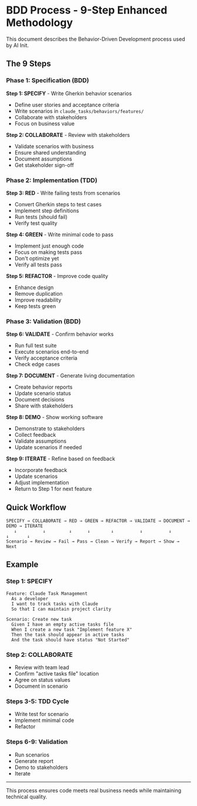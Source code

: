 # BDD Process - 9-Step Enhanced Methodology

This document describes the Behavior-Driven Development process used by AI Init.

## The 9 Steps

### Phase 1: Specification (BDD)
**Step 1: SPECIFY** - Write Gherkin behavior scenarios
- Define user stories and acceptance criteria
- Write scenarios in `claude_tasks/behaviors/features/`
- Collaborate with stakeholders
- Focus on business value

**Step 2: COLLABORATE** - Review with stakeholders
- Validate scenarios with business
- Ensure shared understanding
- Document assumptions
- Get stakeholder sign-off

### Phase 2: Implementation (TDD)
**Step 3: RED** - Write failing tests from scenarios
- Convert Gherkin steps to test cases
- Implement step definitions
- Run tests (should fail)
- Verify test quality

**Step 4: GREEN** - Write minimal code to pass
- Implement just enough code
- Focus on making tests pass
- Don't optimize yet
- Verify all tests pass

**Step 5: REFACTOR** - Improve code quality
- Enhance design
- Remove duplication
- Improve readability
- Keep tests green

### Phase 3: Validation (BDD)
**Step 6: VALIDATE** - Confirm behavior works
- Run full test suite
- Execute scenarios end-to-end
- Verify acceptance criteria
- Check edge cases

**Step 7: DOCUMENT** - Generate living documentation
- Create behavior reports
- Update scenario status
- Document decisions
- Share with stakeholders

**Step 8: DEMO** - Show working software
- Demonstrate to stakeholders
- Collect feedback
- Validate assumptions
- Update scenarios if needed

**Step 9: ITERATE** - Refine based on feedback
- Incorporate feedback
- Update scenarios
- Adjust implementation
- Return to Step 1 for next feature

## Quick Workflow

```
SPECIFY → COLLABORATE → RED → GREEN → REFACTOR → VALIDATE → DOCUMENT → DEMO → ITERATE
   ↓          ↓         ↓      ↓        ↓          ↓          ↓        ↓       ↓
Scenario → Review → Fail → Pass → Clean → Verify → Report → Show → Next
```

## Example

### Step 1: SPECIFY
```gherkin
Feature: Claude Task Management
  As a developer
  I want to track tasks with Claude
  So that I can maintain project clarity

Scenario: Create new task
  Given I have an empty active tasks file
  When I create a new task "Implement feature X"
  Then the task should appear in active tasks
  And the task should have status "Not Started"
```

### Step 2: COLLABORATE
- Review with team lead
- Confirm "active tasks file" location
- Agree on status values
- Document in scenario

### Steps 3-5: TDD Cycle
- Write test for scenario
- Implement minimal code
- Refactor

### Steps 6-9: Validation
- Run scenarios
- Generate report
- Demo to stakeholders
- Iterate

---

This process ensures code meets real business needs while maintaining technical quality.
